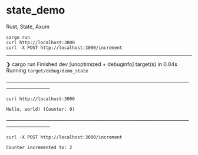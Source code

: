 # state_demo
Rust, State, Axum

    cargo run
    curl http://localhost:3000
    curl -X POST http://localhost:3000/increment

---

❯ cargo run
    Finished dev [unoptimized + debuginfo] target(s) in 0.04s
     Running `target/debug/demo_state`

     
──────────────────────────────────────────────────────────────

    curl http://localhost:3000
    
    Hello, world! (Counter: 0)                                                                                                   

──────────────────────────────────────────────────────────────

    curl -X POST http://localhost:3000/increment
    
    Counter incremented to: 2                                                                                                  







                                                                                                           


